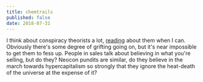 ```yaml
---
title: chemtrails
published: false
date: 2018-07-31
---
```


I think about conspiracy theorists a lot, [reading][jz] about them when I can.
Obviously there's some degree of grifting going on, but it's near impossible to
get them to fess up. People in sales talk about believing in what you're
selling, but do they? Neocon pundits are similar, do they believe in the march
towards hypercapitalism so strongly that they ignore the heat-death of the
universe at the expense of it?

[jz]:https://jezebel.com/sail-far-away-at-sea-with-americas-largest-floating-1760900554

